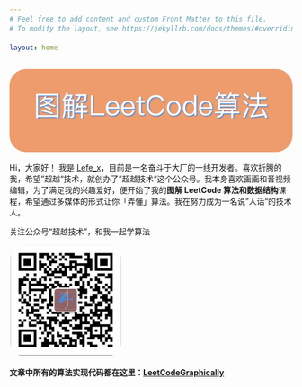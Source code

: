 ```yaml
---
# Feel free to add content and custom Front Matter to this file.
# To modify the layout, see https://jekyllrb.com/docs/themes/#overriding-theme-defaults

layout: home
---
```



<img style="border-radius: 30px" src="https://github.com/lefex/LeetCodeGraphically/blob/master/images/banner.png?raw=true" title="lefex"/>



Hi，大家好！
我是 [Lefe_x](https://weibo.com/5953150140/profile)，目前是一名奋斗于大厂的一线开发者。喜欢折腾的我，希望”超越“技术，就创办了”超越技术“这个公众号。我本身喜欢画画和音视频编辑，为了满足我的兴趣爱好，便开始了我的**图解 LeetCode 算法和数据结构**课程，希望通过多媒体的形式让你「弄懂」算法。我在努力成为一名说”人话“的技术人。

关注公众号“超越技术”，和我一起学算法

<img style="border-radius: 30px" src="https://github.com/lefex/LeetCodeGraphically/blob/master/images/cyjs_qr.png?raw=true" title="lefex" width="200"/>

**文章中所有的算法实现代码都在这里：[LeetCodeGraphically](https://github.com/lefex/LeetCodeGraphically)**



